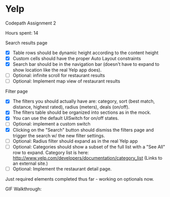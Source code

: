 # Yelp
Codepath Assignment 2

Hours spent: 14 

Search results page

- [x] Table rows should be dynamic height according to the content height
- [x] Custom cells should have the proper Auto Layout constraints
- [x] Search bar should be in the navigation bar (doesn't have to expand to show location like the real Yelp app does).
- [ ] Optional: infinite scroll for restaurant results
- [ ] Optional: Implement map view of restaurant results

Filter page

- [x] The filters you should actually have are: category, sort (best match, distance, highest rated), radius (meters), deals (on/off).
- [x] The filters table should be organized into sections as in the mock.
- [x] You can use the default UISwitch for on/off states. 
- [ ] Optional: implement a custom switch
- [x] Clicking on the "Search" button should dismiss the filters page and trigger the search w/ the new filter settings.
- [ ] Optional: Radius filter should expand as in the real Yelp app
- [ ] Optional: Categories should show a subset of the full list with a "See All" row to expand. Category list is here: http://www.yelp.com/developers/documentation/category_list (Links to an external site.)
- [ ] Optional: Implement the restaurant detail page.

Just required elements completed thus far - working on optionals now.

GIF Walkthrough:

